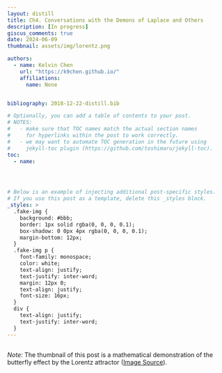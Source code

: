 ```yaml
---
layout: distill
title: Ch4. Conversations with the Demons of Laplace and Others
description: [In progress]
giscus_comments: true
date: 2024-06-09
thumbnail: assets/img/lorentz.png

authors:
  - name: Kelvin Chen
    url: "https://k9chen.github.io/"
    affiliations:
      name: None


bibliography: 2018-12-22-distill.bib

# Optionally, you can add a table of contents to your post.
# NOTES:
#   - make sure that TOC names match the actual section names
#     for hyperlinks within the post to work correctly.
#   - we may want to automate TOC generation in the future using
#     jekyll-toc plugin (https://github.com/toshimaru/jekyll-toc).
toc:
  - name:




# Below is an example of injecting additional post-specific styles.
# If you use this post as a template, delete this _styles block.
_styles: >
  .fake-img {
    background: #bbb;
    border: 1px solid rgba(0, 0, 0, 0.1);
    box-shadow: 0 0px 4px rgba(0, 0, 0, 0.1);
    margin-bottom: 12px;
  }
  .fake-img p {
    font-family: monospace;
    color: white;
    text-align: justify;
    text-justify: inter-word;
    margin: 12px 0;
    text-align: justify;
    font-size: 16px;
  }
  div {
    text-align: justify;
    text-justify: inter-word;
  }
---
```

##

*Note:* The thumbnail of this post is a mathematical demonstration of the butterfly effect by the Lorentz attractor ([Image Source](https://yadda.icm.edu.pl/baztech/element/bwmeta1.element.baztech-5c0a67ad-cc1f-4ed1-b4c8-1ddf31a6556b/c/Lewicki_the_determinants_org_zarz_3_2016.pdf)).
